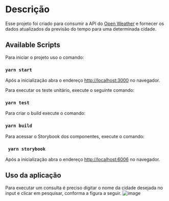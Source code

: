 # Descrição
Esse projeto foi criado para consumir a API do  [Open Weather](https://openweathermap.org/api) e fornecer os dados atualizados da previsão do tempo para uma determinada cidade.


## Available Scripts

Para iniciar o projeto uso o comando:

### `yarn start`


Após a inicialização abra o endereço [http://localhost:3000](http://localhost:3000) no navegador.

Para executar os teste unitário, execute o seguinte comando:

### `yarn test`

Para criar o build execute o comando:

### `yarn build`

Para acessar o Storybook dos componentes, execute o comando:

### ` yarn storybook`

Após a inicialização abra o endereço [http://localhost:6006](http://localhost:6006) no navegador.

## Uso da aplicação

Para executar um consulta é preciso digitar o nome da cidade desejada  no input e clicar em pesquisar, conforma a figura a seguir.
![image](https://user-images.githubusercontent.com/85792226/189541889-56369c2b-af30-4e96-8a3f-06227de838c6.png)
